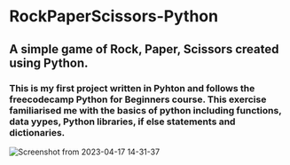 # RockPaperScissors-Python

## A simple game of Rock, Paper, Scissors created using Python. 

### This is my first project written in Pyhton and follows the freecodecamp Python for Beginners course. This exercise familiarised me with the basics of python including functions, data yypes, Python libraries, if else statements and dictionaries.

![Screenshot from 2023-04-17 14-31-37](https://user-images.githubusercontent.com/113047234/232499306-9ee74564-470f-43f3-9ec2-bec4d30c40ca.png)
